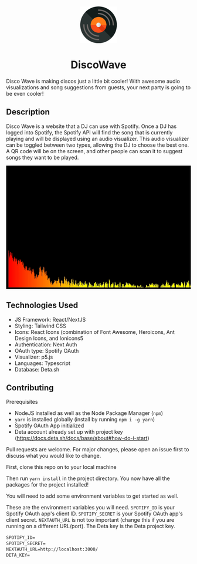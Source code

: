 
<p align="center"><img src="public/disco-wave-logo.png" width="100" height="100" /></p>
<h1 align="center">DiscoWave</h1>
Disco Wave is making discos just a little bit cooler! With awesome audio visualizations and song suggestions from guests, your next party is going to be even cooler! 

## Description
Disco Wave is a website that a DJ can use with Spotify. Once a DJ has logged into Spotify, the Spotify API will find the song that is currently playing and will be displayed using an audio visualizer. This audio visualizer can be toggled between two types, allowing the DJ to choose the best one. A QR code will be on the screen, and other people can scan it to suggest songs they want to be played.

<p align="center"><img src="public/visualization_closeup.gif"/></p>

## Technologies Used
- JS Framework: React/NextJS
- Styling: Tailwind CSS
- Icons: React Icons (combination of Font Awesome, Heroicons, Ant Design Icons, and Ionicons5
- Authentication: Next Auth
- OAuth type: Spotify OAuth
- Visualizer: p5.js
- Languages: Typescript
- Database: Deta.sh

## Contributing

Prerequisites
 - NodeJS installed as well as the Node Package Manager (`npm`)
 - `yarn` is installed globally (install by running `npm i -g yarn`)
 - Spotify OAuth App initialized
 - Deta account already set up with project key (https://docs.deta.sh/docs/base/about#how-do-i-start)

Pull requests are welcome. For major changes, please open an issue first to discuss what you would like to change.

First, clone this repo on to your local machine

Then run `yarn install` in the project directory. You now have all the packages for the project installed!

You will need to add some environment variables to get started as well.

These are the environment variables you will need. `SPOTIFY_ID` is your Spotify OAuth app's client ID. `SPOTIFY_SECRET` is your Spotify OAuth app's client secret. `NEXTAUTH_URL` is not too important (change this if you are running on a different URL/port). The Deta key is the Deta project key.

```
SPOTIFY_ID=
SPOTIFY_SECRET=
NEXTAUTH_URL=http://localhost:3000/
DETA_KEY=
```
